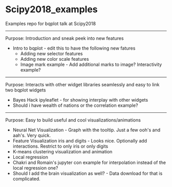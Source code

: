 # Scipy2018_examples
Examples repo for bqplot talk at Scipy2018

---
Purpose: Introduction and sneak peek into new features

* Intro to bqplot - edit this to have the following new fatures
    * Adding new selector features
    * Adding new color scale features
    * Image mark example - Add additional marks to image? Interactivity example?
   
---

Purpose: Interacts with other widget libraries seamlessly and easy to link two bqplot widgets
* Bayes Hack ipyleaflet - for showing interplay with other widgets
* Should i have wealth of nations or the correlation example?

---

Purpose: Easy to build useful and cool visualizations/animations
* Neural Net Visualization - Graph with the tooltip. Just a few ooh's and aah's. Very quick.
* Feature Visualization iris and digits - Looks nice. Optionally add interactions. Restrict to only iris or only digits
* K-means clustering visualization and animation
* Local regression
* Chakri and Romain's jupyter con example for interpolation instead of the local regression one?
* Should I add the brain visualization as well? - Data download for that is complicated.
